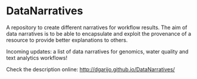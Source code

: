 # DataNarratives
A repository to create different narratives for workflow results. The aim of data narratives is to be able to encapsulate and exploit the provenance of a resource to provide better explanations to others.

Incoming updates: a list of data narratives for genomics, water quality and text analytics workflows!

Check the description online: http://dgarijo.github.io/DataNarratives/